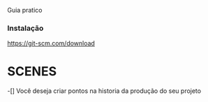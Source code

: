 Guia pratico



### Instalação

https://git-scm.com/download

# SCENES

-[] Você deseja criar pontos na historia da produção do seu projeto